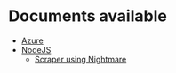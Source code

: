 # Documents available

- [Azure](Azure.md)
- [NodeJS](NodeJS.md)
    - [Scraper using Nightmare](scraper-nightmare.md)